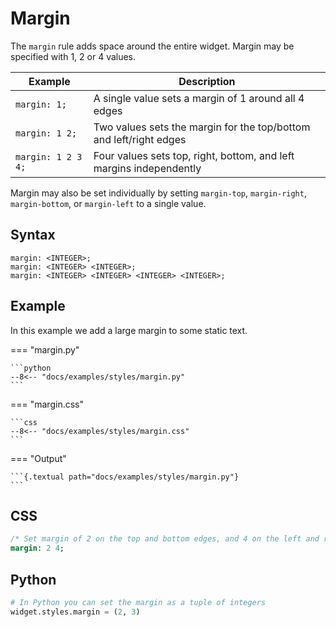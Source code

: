 # Margin

The `margin` rule adds space around the entire widget. Margin may be specified with 1, 2 or 4 values.

| Example            | Description                                                         |
|--------------------|---------------------------------------------------------------------|
| `margin: 1;`       | A single value sets a margin of 1 around all 4 edges                |
| `margin: 1 2;`     | Two values sets the margin for the top/bottom and left/right edges  |
| `margin: 1 2 3 4;` | Four values sets top, right, bottom, and left margins independently |

Margin may also be set individually by setting `margin-top`, `margin-right`, `margin-bottom`, or `margin-left` to a single value.

## Syntax

```
margin: <INTEGER>;
margin: <INTEGER> <INTEGER>;
margin: <INTEGER> <INTEGER> <INTEGER> <INTEGER>;
```

## Example

In this example we add a large margin to some static text.

=== "margin.py"

    ```python
    --8<-- "docs/examples/styles/margin.py"
    ```

=== "margin.css"

    ```css
    --8<-- "docs/examples/styles/margin.css"
    ```

=== "Output"

    ```{.textual path="docs/examples/styles/margin.py"}
    ```

## CSS

```sass
/* Set margin of 2 on the top and bottom edges, and 4 on the left and right */
margin: 2 4;
```

## Python

```python
# In Python you can set the margin as a tuple of integers
widget.styles.margin = (2, 3)
```

